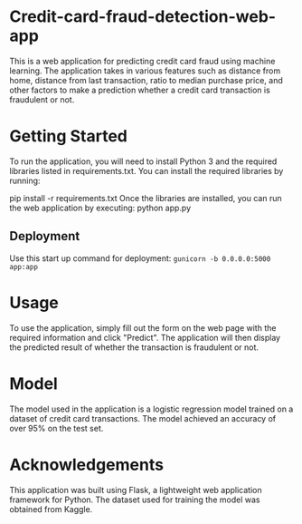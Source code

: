 # Credit-card-fraud-detection-web-app
This is a web application for predicting credit card fraud using machine learning. The application takes in various features such as distance from home, distance from last transaction, ratio to median purchase price, and other factors to make a prediction whether a credit card transaction is fraudulent or not.

# Getting Started
To run the application, you will need to install Python 3 and the required libraries listed in requirements.txt. You can install the required libraries by running:

pip install -r requirements.txt
Once the libraries are installed, you can run the web application by executing:
python app.py

## Deployment
Use this start up command for deployment: `gunicorn -b 0.0.0.0:5000 app:app`

# Usage
To use the application, simply fill out the form on the web page with the required information and click "Predict". The application will then display the predicted result of whether the transaction is fraudulent or not.

# Model
The model used in the application is a logistic regression model trained on a dataset of credit card transactions. The model achieved an accuracy of over 95% on the test set.

# Acknowledgements
This application was built using Flask, a lightweight web application framework for Python. The dataset used for training the model was obtained from Kaggle.
